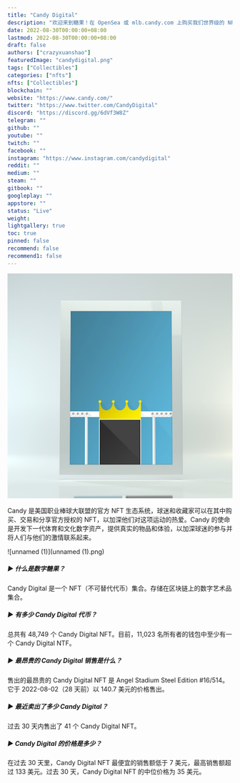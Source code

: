 ```yaml
---
title: "Candy Digital"
description: "欢迎来到糖果！在 OpenSea 或 mlb.candy.com 上购买我们世界级的 NFT。"
date: 2022-08-30T00:00:00+08:00
lastmod: 2022-08-30T00:00:00+08:00
draft: false
authors: ["crazyxuanshao"]
featuredImage: "candydigital.png"
tags: ["Collectibles"]
categories: ["nfts"]
nfts: ["Collectibles"]
blockchain: ""
website: "https://www.candy.com/"
twitter: "https://www.twitter.com/CandyDigital"
discord: "https://discord.gg/6dVf3W8Z"
telegram: ""
github: ""
youtube: ""
twitch: ""
facebook: ""
instagram: "https://www.instagram.com/candydigital"
reddit: ""
medium: ""
steam: ""
gitbook: ""
googleplay: ""
appstore: ""
status: "Live"
weight: 
lightgallery: true
toc: true
pinned: false
recommend: false
recommend1: false
---
```

![unnamed](unnamed.png)

Candy 是美国职业棒球大联盟的官方 NFT 生态系统，球迷和收藏家可以在其中购买、交易和分享官方授权的 NFT，以加深他们对这项运动的热爱。Candy 的使命是开发下一代体育和文化数字资产，提供真实的物品和体验，以加深球迷的参与并将人们与他们的激情联系起来。

![unnamed (1)](unnamed (1).png)

##### ▶ 什么是数字糖果？

Candy Digital 是一个 NFT（不可替代代币）集合。存储在区块链上的数字艺术品集合。

##### ▶ 有多少 Candy Digital 代币？

总共有 48,749 个 Candy Digital NFT。目前，11,023 名所有者的钱包中至少有一个 Candy Digital NTF。

##### ▶ 最昂贵的 Candy Digital 销售是什么？

售出的最昂贵的 Candy Digital NFT 是 Angel Stadium Steel Edition #16/514。它于 2022-08-02（28 天前）以 140.7 美元的价格售出。

##### ▶ 最近卖出了多少 Candy Digital？

过去 30 天内售出了 41 个 Candy Digital NFT。

##### ▶ Candy Digital 的价格是多少？

在过去 30 天里，Candy Digital NFT 最便宜的销售额低于 7 美元，最高销售额超过 133 美元。过去 30 天，Candy Digital NFT 的中位价格为 35 美元。